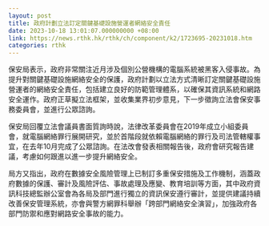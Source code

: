 ```yaml
---
layout: post
title: 政府計劃立法訂定關鍵基礎設施營運者網絡安全責任
date: 2023-10-18 13:01:07.000000000 +08:00
link: https://news.rthk.hk/rthk/ch/component/k2/1723695-20231018.htm
categories: rthk
---
```


保安局表示，政府非常關注近月涉及個別公營機構的電腦系統被黑客入侵事故。為提升對關鍵基礎設施網絡安全的保護，政府計劃以立法方式清晰訂定關鍵基礎設施營運者的網絡安全責任，包括建立良好的防範管理體系，以確保其資訊系統和網路安全運作。政府正草擬立法框架，並收集業界初步意見，下一步徵詢立法會保安事務委員會，並進行公眾諮詢。

保安局回覆立法會議員書面質詢時說，法律改革委員會在2019年成立小組委員會，就電腦網絡罪行展開研究，並於首階段就依賴電腦網絡的罪行及司法管轄權事宜，在去年10月完成了公眾諮詢。在法改會發表相關報告後，政府會研究報告建議，考慮如何跟進以進一步提升網絡安全。

局方又指出，政府在數據安全風險管理上已制訂多重保安措施及工作機制，涵蓋政府數據的保護、審計及風險評估、事故處理及應變、教育培訓等方面，其中政府資訊科技總監辦公室會為各局及部門進行獨立的資訊保安遵行審計，並提供建議持續改善保安管理系統，亦會與警方網罪科舉辦「跨部門網絡安全演習」，加強政府各部門防禦和應對網路安全事故的能力。
